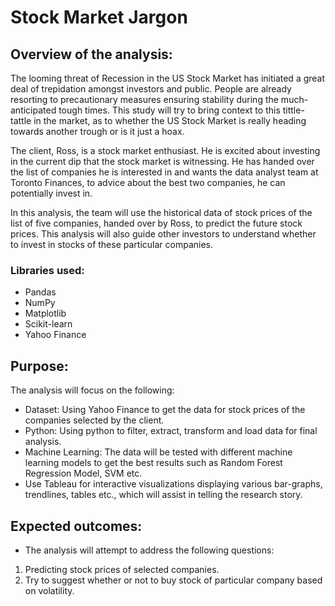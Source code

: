 # Stock Market Jargon

## Overview of the analysis:

The looming threat of Recession in the US Stock Market has initiated a great deal of trepidation amongst investors and public. People are already resorting to precautionary measures ensuring stability during the much-anticipated tough times. This study will try to bring context to this tittle-tattle in the market, as to whether the US Stock Market is really heading towards another trough or is it just a hoax.<br/>

The client, Ross, is a stock market enthusiast. He is excited about investing in the current dip that the stock market is witnessing. He has handed over the list of companies he is interested in and wants the data analyst team at Toronto Finances, to advice about the best two companies, he can potentially invest in.<br/>

In this analysis, the team will use the historical data of stock prices of the list of five companies, handed over by Ross, to predict the future stock prices. This analysis will also guide other investors to understand whether to invest in stocks of these particular companies.


### Libraries used:
* Pandas
* NumPy
* Matplotlib
* Scikit-learn
* Yahoo Finance

## Purpose:
The analysis will focus on the following:

* Dataset: Using Yahoo Finance to get the data for stock prices of the companies selected by the client.
* Python: Using python to filter, extract, transform and load data for final analysis.
* Machine Learning: The data will be tested with different machine learning models to get the best results such as Random Forest Regression Model, SVM etc.
* Use Tableau for interactive visualizations displaying various bar-graphs, trendlines, tables etc., which will assist in telling the research story.

## Expected outcomes:
* The analysis will attempt to address the following questions:
1. Predicting stock prices of selected companies.<br/>
2. Try to suggest whether or not to buy stock of particular company based on volatility.<br/>
